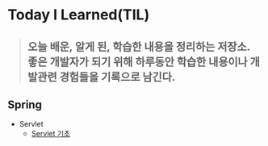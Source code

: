 # Today I Learned(TIL)
> 오늘 배운, 알게 된, 학습한 내용을 정리하는 저장소.
> 좋은 개발자가 되기 위해 하루동안 학습한 내용이나 개발관련 경험들을 기록으로 남긴다.
>-------------------------------------------------------------------------------


Spring
-------
- Servlet
  - [Servlet 기초](https://github.com/mingseok/TIL/blob/main/Servlet/%EC%BF%A0%ED%82%A4%EC%9D%98%20%EA%B8%B0%EC%B4%88.md)
